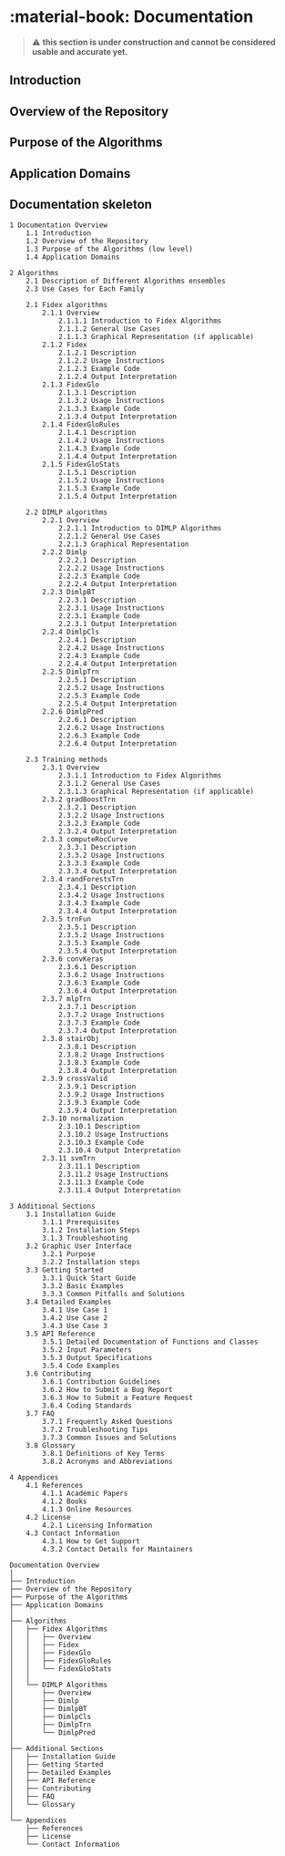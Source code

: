 # :material-book: Documentation
>:warning: **this section is under construction and cannot be considered usable and accurate yet.**

## Introduction
## Overview of the Repository
## Purpose of the Algorithms
## Application Domains

## Documentation skeleton
    1 Documentation Overview
        1.1 Introduction
        1.2 Overview of the Repository
        1.3 Purpose of the Algorithms (low level)
        1.4 Application Domains

    2 Algorithms
        2.1 Description of Different Algorithms ensembles
        2.3 Use Cases for Each Family

        2.1 Fidex algorithms
            2.1.1 Overview
                2.1.1.1 Introduction to Fidex Algorithms
                2.1.1.2 General Use Cases
                2.1.1.3 Graphical Representation (if applicable)
            2.1.2 Fidex
                2.1.2.1 Description
                2.1.2.2 Usage Instructions
                2.1.2.3 Example Code
                2.1.2.4 Output Interpretation
            2.1.3 FidexGlo
                2.1.3.1 Description
                2.1.3.2 Usage Instructions
                2.1.3.3 Example Code
                2.1.3.4 Output Interpretation
            2.1.4 FidexGloRules
                2.1.4.1 Description
                2.1.4.2 Usage Instructions
                2.1.4.3 Example Code
                2.1.4.4 Output Interpretation
            2.1.5 FidexGloStats
                2.1.5.1 Description
                2.1.5.2 Usage Instructions
                2.1.5.3 Example Code
                2.1.5.4 Output Interpretation

        2.2 DIMLP algorithms 
            2.2.1 Overview
                2.2.1.1 Introduction to DIMLP Algorithms
                2.2.1.2 General Use Cases
                2.2.1.3 Graphical Representation
            2.2.2 Dimlp
                2.2.2.1 Description
                2.2.2.2 Usage Instructions
                2.2.2.3 Example Code
                2.2.2.4 Output Interpretation
            2.2.3 DimlpBT
                2.2.3.1 Description
                2.2.3.1 Usage Instructions
                2.2.3.1 Example Code
                2.2.3.1 Output Interpretation
            2.2.4 DimlpCls
                2.2.4.1 Description
                2.2.4.2 Usage Instructions
                2.2.4.3 Example Code
                2.2.4.4 Output Interpretation
            2.2.5 DimlpTrn
                2.2.5.1 Description
                2.2.5.2 Usage Instructions
                2.2.5.3 Example Code
                2.2.5.4 Output Interpretation
            2.2.6 DimlpPred
                2.2.6.1 Description
                2.2.6.2 Usage Instructions
                2.2.6.3 Example Code
                2.2.6.4 Output Interpretation

        2.3 Training methods
            2.3.1 Overview
                2.3.1.1 Introduction to Fidex Algorithms
                2.3.1.2 General Use Cases
                2.3.1.3 Graphical Representation (if applicable)
            2.3.2 gradBoostTrn
                2.3.2.1 Description
                2.3.2.2 Usage Instructions
                2.3.2.3 Example Code
                2.3.2.4 Output Interpretation
            2.3.3 computeRocCurve      
                2.3.3.1 Description
                2.3.3.2 Usage Instructions
                2.3.3.3 Example Code
                2.3.3.4 Output Interpretation
            2.3.4 randForestsTrn
                2.3.4.1 Description
                2.3.4.2 Usage Instructions
                2.3.4.3 Example Code
                2.3.4.4 Output Interpretation
            2.3.5 trnFun
                2.3.5.1 Description
                2.3.5.2 Usage Instructions
                2.3.5.3 Example Code
                2.3.5.4 Output Interpretation
            2.3.6 convKeras    
                2.3.6.1 Description
                2.3.6.2 Usage Instructions
                2.3.6.3 Example Code
                2.3.6.4 Output Interpretation
            2.3.7 mlpTrn   
                2.3.7.1 Description
                2.3.7.2 Usage Instructions
                2.3.7.3 Example Code
                2.3.7.4 Output Interpretation
            2.3.8 stairObj
                2.3.8.1 Description
                2.3.8.2 Usage Instructions
                2.3.8.3 Example Code
                2.3.8.4 Output Interpretation
            2.3.9 crossValid    
                2.3.9.1 Description
                2.3.9.2 Usage Instructions
                2.3.9.3 Example Code
                2.3.9.4 Output Interpretation
            2.3.10 normalization
                2.3.10.1 Description
                2.3.10.2 Usage Instructions
                2.3.10.3 Example Code
                2.3.10.4 Output Interpretation
            2.3.11 svmTrn
                2.3.11.1 Description
                2.3.11.2 Usage Instructions
                2.3.11.3 Example Code
                2.3.11.4 Output Interpretation
        
    3 Additional Sections
        3.1 Installation Guide
            3.1.1 Prerequisites
            3.1.2 Installation Steps
            3.1.3 Troubleshooting
        3.2 Graphic User Interface
            3.2.1 Purpose
            3.2.2 Installation steps
        3.3 Getting Started
            3.3.1 Quick Start Guide
            3.3.2 Basic Examples
            3.3.3 Common Pitfalls and Solutions
        3.4 Detailed Examples
            3.4.1 Use Case 1
            3.4.2 Use Case 2
            3.4.3 Use Case 3
        3.5 API Reference
            3.5.1 Detailed Documentation of Functions and Classes
            3.5.2 Input Parameters
            3.5.3 Output Specifications
            3.5.4 Code Examples
        3.6 Contributing
            3.6.1 Contribution Guidelines
            3.6.2 How to Submit a Bug Report
            3.6.3 How to Submit a Feature Request
            3.6.4 Coding Standards
        3.7 FAQ
            3.7.1 Frequently Asked Questions
            3.7.2 Troubleshooting Tips
            3.7.3 Common Issues and Solutions
        3.8 Glossary
            3.8.1 Definitions of Key Terms
            3.8.2 Acronyms and Abbreviations

    4 Appendices
        4.1 References
            4.1.1 Academic Papers
            4.1.2 Books
            4.1.3 Online Resources
        4.2 License
            4.2.1 Licensing Information
        4.3 Contact Information
            4.3.1 How to Get Support
            4.3.2 Contact Details for Maintainers


```
Documentation Overview
│
├── Introduction
├── Overview of the Repository
├── Purpose of the Algorithms
├── Application Domains
│
├── Algorithms
│   ├── Fidex Algorithms
│   │   ├── Overview
│   │   ├── Fidex
│   │   ├── FidexGlo
│   │   ├── FidexGloRules
│   │   └── FidexGloStats
│   │   
│   └── DIMLP Algorithms
│       ├── Overview
│       ├── Dimlp
│       ├── DimlpBT
│       ├── DimlpCls
│       ├── DimlpTrn
│       └── DimlpPred
│
├── Additional Sections
│   ├── Installation Guide
│   ├── Getting Started
│   ├── Detailed Examples
│   ├── API Reference
│   ├── Contributing
│   ├── FAQ
│   └── Glossary
│
└── Appendices
    ├── References
    ├── License
    └── Contact Information
```
